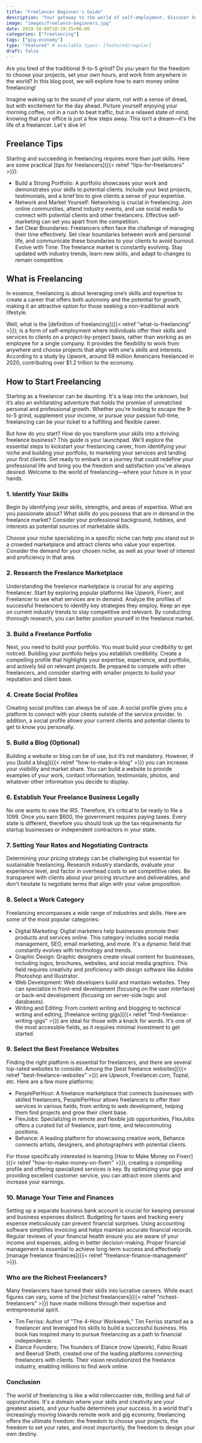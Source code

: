```yaml
---
title: "Freelancer Beginner's Guide"
description: "Your gateway to the world of self-employment. Discover how to navigate freelance platforms, market your skills, manage clients, and thrive in the gig economy."
image: "images/freelance-beginners.jpg"
date: 2019-10-08T18:19:25+06:00
categories: ["freelancing"]
tags: ["gig-economy"]
type: "featured" # available types: [featured/regular]
draft: false
---
```


Are you tired of the traditional 9-to-5 grind? Do you yearn for the freedom to choose your projects, set your own hours, and work from anywhere in the world? In this blog post, we will explore how to earn money online freelancing!

Imagine waking up to the sound of your alarm, not with a sense of dread, but with excitement for the day ahead. Picture yourself enjoying your morning coffee, not in a rush to beat traffic, but in a relaxed state of mind, knowing that your office is just a few steps away. This isn’t a dream—it's the life of a freelancer. Let's dive in!

## Freelance Tips

Starting and succeeding in freelancing requires more than just skills. Here are some practical [tips for freelancers]({{< relref "tips-for-freelancers" >}}):

* Build a Strong Portfolio: A portfolio showcases your work and demonstrates your skills to potential clients. Include your best projects, testimonials, and a brief bio to give clients a sense of your expertise.
* Network and Market Yourself: Networking is crucial in freelancing. Join online communities, attend industry events, and use social media to connect with potential clients and other freelancers. Effective self-marketing can set you apart from the competition.
* Set Clear Boundaries: Freelancers often face the challenge of managing their time effectively. Set clear boundaries between work and personal life, and communicate these boundaries to your clients to avoid burnout.
Evolve with Time: The freelance market is constantly evolving. Stay updated with industry trends, learn new skills, and adapt to changes to remain competitive.

## What is Freelancing

In essence, freelancing is about leveraging one’s skills and expertise to create a career that offers both autonomy and the potential for growth, making it an attractive option for those seeking a non-traditional work lifestyle.

Well, what is the [definition of freelancing]({{< relref "what-is-freelancing" >}}); is a form of self-employment where individuals offer their skills and services to clients on a project-by-project basis, rather than working as an employee for a single company. It provides the flexibility to work from anywhere and choose projects that align with one's skills and interests. According to a study by Upwork, around 59 million Americans freelanced in 2020, contributing over $1.2 trillion to the economy.

## How to Start Freelancing

Starting as a freelancer can be daunting. It's a leap into the unknown, but it’s also an exhilarating adventure that holds the promise of unmatched personal and professional growth. Whether you’re looking to escape the 9-to-5 grind, supplement your income, or pursue your passion full-time, freelancing can be your ticket to a fulfilling and flexible career.

But how do you start? How do you transform your skills into a thriving freelance business? This guide is your launchpad. We'll explore the essential steps to kickstart your freelancing career, from identifying your niche and building your portfolio, to marketing your services and landing your first clients. Get ready to embark on a journey that could redefine your professional life and bring you the freedom and satisfaction you've always desired. Welcome to the world of freelancing—where your future is in your hands.

### 1. Identify Your Skills

Begin by identifying your skills, strengths, and areas of expertise. What are you passionate about? What skills do you possess that are in demand in the freelance market? Consider your professional background, hobbies, and interests as potential sources of marketable skills.

Choose your niche specializing in a specific niche can help you stand out in a crowded marketplace and attract clients who value your expertise. Consider the demand for your chosen niche, as well as your level of interest and proficiency in that area.

### 2. Research the Freelance Marketplace

Understanding the freelance marketplace is crucial for any aspiring freelancer. Start by exploring popular platforms like Upwork, Fiverr, and Freelancer to see what services are in demand. Analyze the profiles of successful freelancers to identify key strategies they employ. Keep an eye on current industry trends to stay competitive and relevant. By conducting thorough research, you can better position yourself in the freelance market.

### 3. Build a Freelance Portfolio

Next, you need to build your portfolio. You must build your credibility to get noticed. Building your portfolio helps you establish credibility. Create a compelling profile that highlights your expertise, experience, and portfolio, and actively bid on relevant projects. Be prepared to compete with other freelancers, and consider starting with smaller projects to build your reputation and client base.

### 4. Create Social Profiles

Creating social profiles can always be of use. A social profile gives you a platform to connect with your clients outside of the service provider. In addition, a social profile allows your current clients and potential clients to get to know you personally.

### 5. Build a Blog (Optional)

Building a website or blog can be of use, but it’s not mandatory. However, if you [build a blog]({{< relref "how-to-make-a-blog" >}}) you can increase your visibility and market share. You can build a website to provide examples of your work, contact information, testimonials, photos, and whatever other information you decide to display.

### 6. Establish Your Freelance Business Legally

No one wants to owe the IRS. Therefore, it’s critical to be ready to file a 1099. Once you earn $600, the government requires paying taxes. Every state is different, therefore you should look up the tax requirements for startup businesses or independent contractors in your state.

### 7. Setting Your Rates and Negotiating Contracts

Determining your pricing strategy can be challenging but essential for sustainable freelancing. Research industry standards, evaluate your experience level, and factor in overhead costs to set competitive rates. Be transparent with clients about your pricing structure and deliverables, and don't hesitate to negotiate terms that align with your value proposition.

### 8. Select a Work Category

Freelancing encompasses a wide range of industries and skills. Here are some of the most popular categories:

* Digital Marketing: Digital marketers help businesses promote their products and services online. This category includes social media management, SEO, email marketing, and more. It's a dynamic field that constantly evolves with technology and trends.
* Graphic Design: Graphic designers create visual content for businesses, including logos, brochures, websites, and social media graphics. This field requires creativity and proficiency with design software like Adobe Photoshop and Illustrator.
* Web Development: Web developers build and maintain websites. They can specialize in front-end development (focusing on the user interface) or back-end development (focusing on server-side logic and databases).
* Writing and Editing: From content writing and blogging to technical writing and editing, [freelance writing gigs]({{< relref "find-freelance-writing-gigs" >}}) are ideal for those with a knack for words. It's one of the most accessible fields, as it requires minimal investment to get started.

### 9. Select the Best Freelance Websites

Finding the right platform is essential for freelancers, and there are several top-rated websites to consider. Among the [best freelance websites]({{< relref "best-freelance-websites" >}}) are Upwork, Freelancer.com, Toptal, etc. Here are a few more platforms:

* PeoplePerHour: A freelance marketplace that connects businesses with skilled freelancers, PeoplePerHour allows freelancers to offer their services in various fields, from writing to web development, helping them find projects and grow their client base.
* FlexJobs: Specializing in remote and flexible job opportunities, FlexJobs offers a curated list of freelance, part-time, and telecommuting positions.
* Behance: A leading platform for showcasing creative work, Behance connects artists, designers, and photographers with potential clients.

For those specifically interested in learning [How to Make Money on Fiverr]({{< relref "how-to-make-money-on-fiverr" >}}), creating a compelling profile and offering specialized services is key. By optimizing your gigs and providing excellent customer service, you can attract more clients and increase your earnings.

### 10. Manage Your Time and Finances

Setting up a separate business bank account is crucial for keeping personal and business expenses distinct. Budgeting for taxes and tracking every expense meticulously can prevent financial surprises. Using accounting software simplifies invoicing and helps maintain accurate financial records. Regular reviews of your financial health ensure you are aware of your income and expenses, aiding in better decision-making. Proper financial management is essential to achieve long-term success and effectively [manage freelance finances]({{< relref "freelance-finance-management" >}}).

### Who are the Richest Freelancers?

Many freelancers have turned their skills into lucrative careers. While exact figures can vary, some of the [richest freelancers]({{< relref "richest-freelancers" >}}) have made millions through their expertise and entrepreneurial spirit.

* Tim Ferriss: Author of "The 4-Hour Workweek," Tim Ferriss started as a freelancer and leveraged his skills to build a successful business. His book has inspired many to pursue freelancing as a path to financial independence.
* Elance Founders: The founders of Elance (now Upwork), Fabio Rosati and Beerud Sheth, created one of the leading platforms connecting freelancers with clients. Their vision revolutionized the freelance industry, enabling millions to find work online.

### Conclusion

The world of freelancing is like a wild rollercoaster ride, thrilling and full of opportunities. It's a domain where your skills and creativity are your greatest assets, and your hustle determines your success. In a world that's increasingly moving towards remote work and gig economy, freelancing offers the ultimate freedom: the freedom to choose your projects, the freedom to set your rates, and most importantly, the freedom to design your own destiny.
